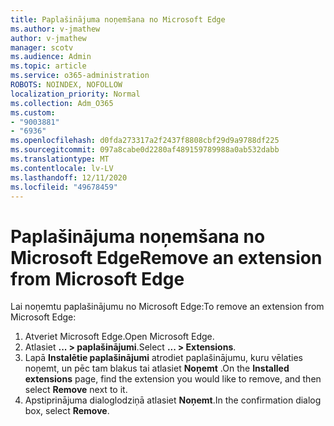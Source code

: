 ```yaml
---
title: Paplašinājuma noņemšana no Microsoft Edge
ms.author: v-jmathew
author: v-jmathew
manager: scotv
ms.audience: Admin
ms.topic: article
ms.service: o365-administration
ROBOTS: NOINDEX, NOFOLLOW
localization_priority: Normal
ms.collection: Adm_O365
ms.custom:
- "9003881"
- "6936"
ms.openlocfilehash: d0fda273317a2f2437f8808cbf29d9a9788df225
ms.sourcegitcommit: 097a8cabe0d2280af489159789988a0ab532dabb
ms.translationtype: MT
ms.contentlocale: lv-LV
ms.lasthandoff: 12/11/2020
ms.locfileid: "49678459"
---
```

# <a name="remove-an-extension-from-microsoft-edge"></a><span data-ttu-id="32fdb-102">Paplašinājuma noņemšana no Microsoft Edge</span><span class="sxs-lookup"><span data-stu-id="32fdb-102">Remove an extension from Microsoft Edge</span></span>

<span data-ttu-id="32fdb-103">Lai noņemtu paplašinājumu no Microsoft Edge:</span><span class="sxs-lookup"><span data-stu-id="32fdb-103">To remove an extension from Microsoft Edge:</span></span>

1. <span data-ttu-id="32fdb-104">Atveriet Microsoft Edge.</span><span class="sxs-lookup"><span data-stu-id="32fdb-104">Open Microsoft Edge.</span></span>
2. <span data-ttu-id="32fdb-105">Atlasiet **... > paplašinājumi**.</span><span class="sxs-lookup"><span data-stu-id="32fdb-105">Select **... > Extensions**.</span></span>
3. <span data-ttu-id="32fdb-106">Lapā **Instalētie paplašinājumi** atrodiet paplašinājumu, kuru vēlaties noņemt, un pēc tam blakus tai atlasiet **Noņemt** .</span><span class="sxs-lookup"><span data-stu-id="32fdb-106">On the **Installed extensions** page, find the extension you would like to remove, and then select **Remove** next to it.</span></span>
4. <span data-ttu-id="32fdb-107">Apstiprinājuma dialoglodziņā atlasiet **Noņemt**.</span><span class="sxs-lookup"><span data-stu-id="32fdb-107">In the confirmation dialog box, select **Remove**.</span></span>
